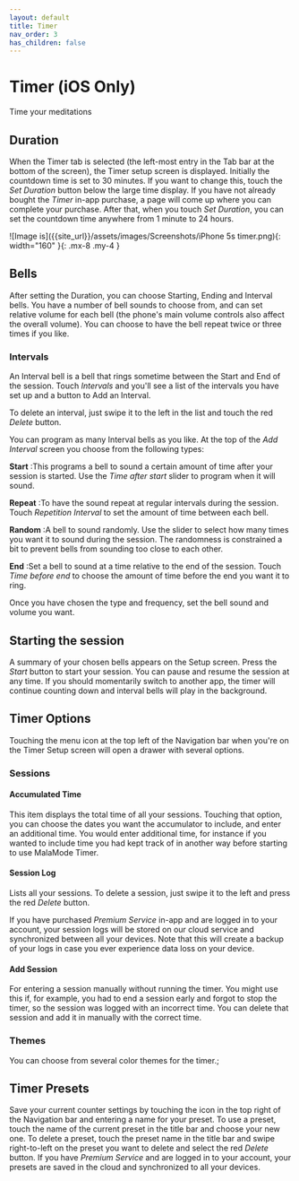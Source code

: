 ```yaml
---
layout: default
title: Timer
nav_order: 3
has_children: false
---
```


# Timer (iOS Only)

Time your meditations
## Duration
When the Timer tab is selected (the left-most entry in the Tab bar at the bottom of the screen), the Timer setup screen is displayed. Initially the countdown time is set to 30 minutes. If you want to change this, touch the *Set Duration* button below the large time display. If you have not already bought the *Timer* in-app purchase, a page will come up where you can complete your purchase. After that, when you touch *Set Duration*, you can set the countdown time anywhere from 1 minute to 24 hours.

![Image is]({{site_url}}/assets/images/Screenshots/iPhone 5s timer.png){: width="160" }{: .mx-8 .my-4 }

## Bells
After setting the Duration, you can choose Starting, Ending and Interval bells. You have a number of bell sounds to choose from, and can set relative volume for each bell (the phone's main volume controls also affect the overall volume). You can choose to have the bell repeat twice or three times if you like.

### Intervals
An Interval bell is a bell that rings sometime between the Start and End of the session. Touch *Intervals* and you'll see a list of the intervals you have set up and a button to Add an Interval.


To delete an interval, just swipe it to the left in the list and touch the red *Delete* button.

You can program as many Interval bells as you like. At the top of the *Add Interval* screen you choose from the following types:

**Start**
:This programs a bell to sound a certain amount of time after your session is started. Use the *Time after start* slider to program when it will sound.

**Repeat**
:To have the sound repeat at regular intervals during the session. Touch *Repetition Interval* to set the amount of time between each bell.

**Random**
:A bell to sound randomly. Use the slider to select how many times you want it to sound during the session. The randomness is constrained a bit to prevent bells from sounding too close to each other.

**End**
:Set a bell to sound at a time relative to the end of the session. Touch *Time before end* to choose the amount of time before the end you want it to ring.

Once you have chosen the type and frequency, set the bell sound and volume you want.

## Starting the session
A summary of your chosen  bells appears on the Setup screen. Press the *Start* button to start your session. You can pause and resume the session at any time. If you should momentarily switch to another app, the timer will continue counting down and interval bells will play in the background.

## Timer Options
Touching the menu icon at the top left of the Navigation bar when you're on the Timer Setup screen will open a drawer with several options.

### Sessions
#### Accumulated Time
This item  displays the total time of all your sessions. Touching that option, you can choose the dates you want the accumulator to include, and enter an additional time. You would enter additional time, for instance if you wanted to include  time you had kept track of in another way before starting to use MalaMode Timer.

#### Session Log
Lists all your sessions. To delete a session, just swipe it to the left and press the red *Delete* button.

If you have purchased *Premium Service* in-app and are logged in to your account, your session logs will be stored on our cloud service and synchronized between all your devices. Note that this will create a backup of your logs in case you ever experience data loss on your device.

#### Add Session
For entering a session manually without running the timer. You might use this if, for example, you had to end a session early and forgot to stop the timer, so the session was logged with an incorrect time. You can delete that session and add it in manually with the correct time.

### Themes
You can choose from several color themes for the timer.;

## Timer Presets
Save your current counter settings by touching the icon in the top right of the Navigation bar and entering a name for your preset. To use a preset, touch the name of the current preset in the title bar and choose your new one. To delete a preset, touch the preset name in the title bar and swipe right-to-left on the preset you want to delete and select the red *Delete* button. If you have *Premium Service* and are logged in to your account, your presets are saved in the cloud and synchronized to all your devices.
